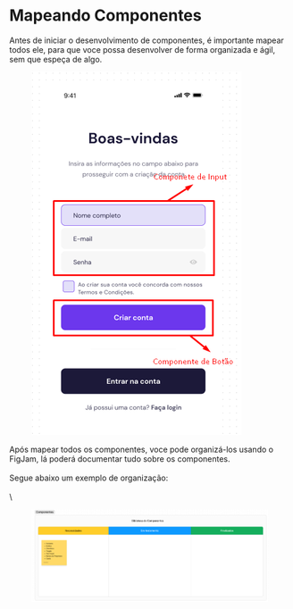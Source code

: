 # Mapeando Componentes

Antes de iniciar o desenvolvimento de componentes, é importante mapear todos ele, para que voce possa desenvolver de forma organizada e ágil, sem que espeça de algo.

<div align="left">

<figure><img src=".gitbook/assets/image.png" alt=""><figcaption></figcaption></figure>

</div>

Após mapear todos os componentes, voce pode organizá-los usando o FigJam, lá poderá documentar tudo sobre os componentes.\
\
Segue abaixo um exemplo de organização:\
\
\


<figure><img src=".gitbook/assets/image (1).png" alt=""><figcaption></figcaption></figure>
